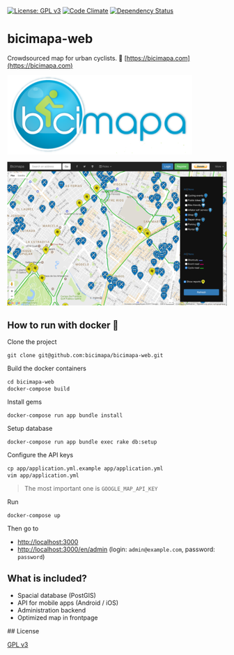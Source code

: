 [![License: GPL v3](https://img.shields.io/badge/License-GPL%20v3-blue.svg)](http://www.gnu.org/licenses/gpl-3.0) [![Code Climate](https://img.shields.io/codeclimate/github/bicimapa/bicimapa-web.svg)](https://codeclimate.com/github/bicimapa/bicimapa-web) [![Dependency Status](https://www.versioneye.com/user/projects/5897f3f3f55eb2003257f64a/badge.svg)](https://www.versioneye.com/user/projects/5897f3f3f55eb2003257f64a)

# bicimapa-web

Crowdsourced map for urban cyclists. 🚴 [https://bicimapa.com](https://bicimapa.com)

![Logo Bicimapa](https://github.com/bicimapa/bicimapa-assets/blob/master/logo%20bicimapa.png?raw=true)

![Screenshot main page](https://github.com/bicimapa/bicimapa-assets/blob/master/screenshot_main_page.png?raw=true)

## How to run with docker 🐳
Clone the project

    git clone git@github.com:bicimapa/bicimapa-web.git
    
Build the docker containers

    cd bicimapa-web
    docker-compose build
    
Install gems

    docker-compose run app bundle install

Setup database

    docker-compose run app bundle exec rake db:setup

Configure the API keys
    
    cp app/application.yml.example app/application.yml
    vim app/application.yml
    
> The most important one is ```GOOGLE_MAP_API_KEY```

Run

    docker-compose up
    
Then go to 
 * [http://localhost:3000](http://localhost:3000) 
 * [http://localhost:3000/en/admin](http://localhost:3000/en/admin) (login: ```admin@example.com```, password: ```password```)

## What is included?

 * Spacial database (PostGIS)
 * API for mobile apps (Android / iOS)
 * Administration backend
 * Optimized map in frontpage
 
## License

[GPL v3](https://github.com/bicimapa/bicimapa-web/blob/master/LICENSE.txt)
 
